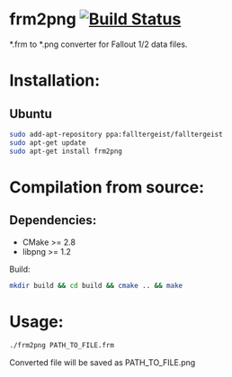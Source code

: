 frm2png [![Build Status](https://travis-ci.org/falltergeist/frm2png.svg?branch=develop)](https://travis-ci.org/falltergeist/frm2png)
==================
*.frm to *.png converter for Fallout 1/2 data files.


Installation:
=============

Ubuntu
------

```bash
sudo add-apt-repository ppa:falltergeist/falltergeist
sudo apt-get update
sudo apt-get install frm2png
```

Compilation from source:
============

Dependencies:
-------------

- CMake >= 2.8
- libpng >= 1.2 

Build:

```bash
mkdir build && cd build && cmake .. && make
```

Usage:
======

```bash
./frm2png PATH_TO_FILE.frm
```

Converted file will be saved as PATH_TO_FILE.png